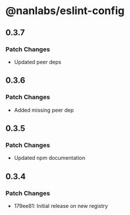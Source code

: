 # @nanlabs/eslint-config

## 0.3.7

### Patch Changes

- Updated peer deps

## 0.3.6

### Patch Changes

- Added missing peer dep

## 0.3.5

### Patch Changes

- Updated npm documentation

## 0.3.4

### Patch Changes

- 179ee81: Initial release on new registry
